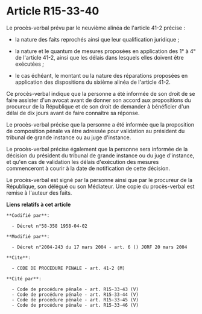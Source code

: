 # Article R15-33-40

Le procès-verbal prévu par le neuvième alinéa de l'article 41-2 précise :

- la nature des faits reprochés ainsi que leur qualification juridique ;

- la nature et le quantum de mesures proposées en application des 1° à 4° de l'article 41-2, ainsi que les délais dans
lesquels elles doivent être exécutées ;

- le cas échéant, le montant ou la nature des réparations proposées en application des dispositions du sixième alinéa de
l'article 41-2.

Ce procès-verbal indique que la personne a été informée de son droit de se faire assister d'un avocat avant de donner son
accord aux propositions du procureur de la République et de son droit de demander à bénéficier d'un délai de dix jours avant
de faire connaître sa réponse.

Le procès-verbal précise que la personne a été informée que la proposition de composition pénale va être adressée pour
validation au président du tribunal de grande instance ou au juge d'instance.

Le procès-verbal précise également que la personne sera informée de la décision du président du tribunal de grande instance
ou du juge d'instance, et qu'en cas de validation les délais d'exécution des mesures commenceront à courir à la date de
notification de cette décision.

Le procès-verbal est signé par la personne ainsi que par le procureur de la République, son délégué ou son Médiateur. Une
copie du procès-verbal est remise à l'auteur des faits.

**Liens relatifs à cet article**

	**Codifié par**:

	  - Décret n°58-358 1958-04-02

	**Modifié par**:

	  - Décret n°2004-243 du 17 mars 2004 - art. 6 () JORF 20 mars 2004

	**Cite**:

	  - CODE DE PROCEDURE PENALE - art. 41-2 (M)

	**Cité par**:

	  - Code de procédure pénale - art. R15-33-43 (V)
	  - Code de procédure pénale - art. R15-33-44 (V)
	  - Code de procédure pénale - art. R15-33-45 (V)
	  - Code de procédure pénale - art. R15-33-46 (V)
